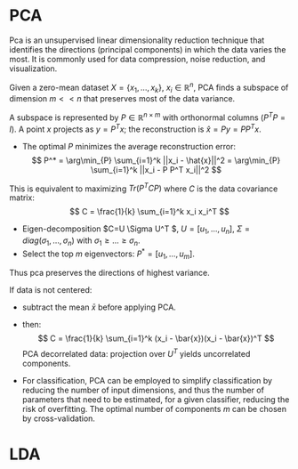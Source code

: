 # PCA
Pca is an unsupervised linear dimensionality reduction technique that identifies the directions (principal components) in which the data varies the most. It is commonly used for data compression, noise reduction, and visualization.

Given a zero-mean dataset $X=\{x_1,\dots,x_k\}$, $x_i \in \mathbb{R}^n$, PCA finds a subspace of dimension $m << n$ that preserves most of the data variance.

A subspace is represented by $P \in \mathbb{R}^{n \times m}$ with orthonormal columns ($P^TP=I$).
A point $x$ projects as $y = P^T x$; the reconstruction is $\hat{x} = P y = P P^T x$.

- The optimal $P$ minimizes the average reconstruction error:
  $$
  P^* = \arg\min_{P} \sum_{i=1}^k ||x_i - \hat{x}||^2 = \arg\min_{P} \sum_{i=1}^k ||x_i - P P^T x_i||^2
  $$

This is equivalent to maximizing $Tr(P^T C P)$ where $C$ is the data covariance matrix:
$$
C = \frac{1}{k} \sum_{i=1}^k x_i x_i^T
$$

- Eigen-decomposition $C=U \Sigma U^T $, $U = [u_1,\dots,u_n]$, $\Sigma = diag(\sigma_1,\dots,\sigma_n)$ with $\sigma_1  \geq \dots \geq \sigma_n$.
- Select the top $m$ eigenvectors: $P^* = [u_1,\dots,u_m]$.

Thus pca preserves the directions of highest variance.

If data is not centered:
- subtract the mean $\bar{x}$ before applying PCA.
- then:
    $$
    C = \frac{1}{k} \sum_{i=1}^k (x_i - \bar{x})(x_i - \bar{x})^T
    $$
PCA decorrelated data: projection over $U^T$ yields uncorrelated components.

- For classification, PCA can be employed to simplify classification by reducing the number of input dimensions, and thus the number of parameters that need to be estimated, for a given classifier, reducing the risk of overfitting.
The optimal number of components $m$ can be chosen by cross-validation.

# LDA 